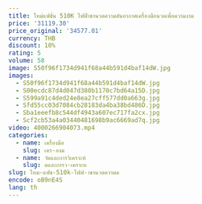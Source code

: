 ```yaml
---
title: ใหม่แฟชั่น 510K ไฟฟ้าขานวดความดันอากาศเครื่องมือนวดเพื่อความงาม
price: '31119.30'
price_original: '34577.01'
currency: THB
discount: 10%
rating: 5
volume: 58
image: S50f96f1734d941f68a44b591d4baf14dW.jpg
images:
  - S50f96f1734d941f68a44b591d4baf14dW.jpg
  - S00ecdc87d4d047d380b1170c7bd64a15D.jpg
  - S599a91c4ded24e8ea27cff577dd0a663g.jpg
  - Sfd55cc03d7084cb28183da4ba38bd486D.jpg
  - Sba1eeefb8c544df4943a607ec717fa2cx.jpg
  - Scf2cb53a4a03440481698b9ac6669ad7q.jpg
video: 4000266904073.mp4
categories:
  - name: เครื่องมือ
    slug: เคร-องม
  - name: วัดและการวิเคราะห์
    slug: ดและการว-เคราะห
slug: ใหม-แฟช-510k-ไฟฟ-าขานวดความด
encode: oB9nE4S
lang: th
---
```

  